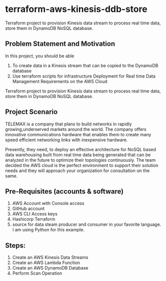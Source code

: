 # terraform-aws-kinesis-ddb-store
Terraform project to provision Kinesis data stream to process real time data, store them in DynamoDB NoSQL database. 

## Problem Statement and Motivation

In this project, you should be able 

1. To create data in a Kinesis stream that can be copied to the DynamoDB database
2. Use terraform scripts for infrastructure Deployment for Real time Data Management Requirements on the AWS Cloud

Terraform project to provision Kinesis data stream to process real time data, store them in DynamoDB NoSQL database. 


## Project Scenario

TELEMAX is a company that plans to build networks in rapidly growing,underserved markets around the world. The company offers innovative communications hardware that enables them to create many speed efficient networking links with inexpensive hardware.

Presently, they need, to deploy an effective architecture for NoSQL based data warehousing built from real time data being generated that can be analyzed in the future to optimize their topologies continuously. The team decided the AWS cloud is the perfect environment to support their solution needs and they will approach your organization for consultation on the same.



## Pre-Requisites (accounts & software)

1. AWS Account with Console access
2. GitHub account
3. AWS CLI Access keys
4. Hashicorp Terraform
5. source for data steam producer and consumer in your favorite language. I am using Python for this example.


## Steps:

1. Create an AWS Kinesis Data Streams
2. Create an AWS Lambda Function
3. Create an AWS DynamoDB Database
4. Perform Scan Operation
